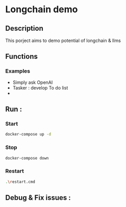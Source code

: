 # Longchain demo

## Description

This porject aims to demo potential of longchain & llms

## Functions 

### Examples
- Simply ask OpenAI
- Tasker : develop To do list
-


## Run :
### Start
```bash
docker-compose up -d
```
### Stop
```bash
docker-compose down
```
### Restart
```bash
.\restart.cmd
```

## Debug & Fix issues :

